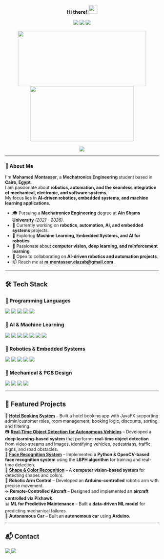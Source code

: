 <h3 align="center">
  Hi there! 
  <img src="https://media.giphy.com/media/hvRJCLFzcasrR4ia7z/giphy.gif" width="28">
</h3>

<p align="center">
  <img src="https://img.shields.io/badge/-Mechatronics Engineering-blue?style=for-the-badge">
  <img src="https://img.shields.io/badge/-AI & Robotics-green?style=for-the-badge">
  <img src="https://img.shields.io/badge/-Machine Learning-orange?style=for-the-badge">
  <br><br>
  <img width="420" height="180" src="https://github-readme-stats.vercel.app/api?username=Mohamed-Montasser&theme=tokyonight&show_icons=true&hide_border=true&count_private=true" />
  <img width="340" height="180" src="https://github-readme-stats.vercel.app/api/top-langs/?username=Mohamed-Montasser&theme=tokyonight&show_icons=true&hide_border=true&layout=compact" />
  <br><br>
  <img src="https://github-profile-trophy.vercel.app/?username=Mohamed-Montasser&theme=tokyonight&no-frame=true" />
</p>

---
### 🚀 About Me

I'm **Mohamed Montasser**, a **Mechatronics Engineering** student based in **Cairo, Egypt**.  
I am passionate about **robotics, automation, and the seamless integration of mechanical, electronic, and software systems**.  
My focus lies in **AI-driven robotics, embedded systems, and machine learning applications**.

- 🎓 Pursuing a **Mechatronics Engineering** degree at **Ain Shams University** *(2021 - 2026)*.  
- 💼 Currently working on **robotics, automation, AI, and embedded systems** projects.  
- 🌱 Exploring **Machine Learning, Embedded Systems, and AI for robotics**.  
- 🤖 Passionate about **computer vision, deep learning, and reinforcement learning**.  
- 👯 Open to collaborating on **AI-driven robotics and automation projects**.  
- 📫 Reach me at [**m.montasser.elazab@gmail.com**](mailto:m.montasser.elazab@gmail.com)  .  

---

## 🛠️ Tech Stack

### 🔹 Programming Languages  
<p align="left">
  <img src="https://img.shields.io/badge/-Python-3776AB?style=flat-square&logo=python&logoColor=white">
  <img src="https://img.shields.io/badge/-C-A8B9CC?style=flat-square&logo=c&logoColor=white">
  <img src="https://img.shields.io/badge/-C++-00599C?style=flat-square&logo=c%2B%2B&logoColor=white">
  <img src="https://img.shields.io/badge/Java-%23ED8B00.svg?logo=openjdk&logoColor=white">
  <img src="https://img.shields.io/badge/-MATLAB-0076A8?style=flat-square&logo=mathworks&logoColor=white">
</p>

### 🔹 AI & Machine Learning  
<p align="left">
  <img src="https://img.shields.io/badge/-TensorFlow-FF6F00?style=flat-square&logo=tensorflow&logoColor=white">
  <img src="https://img.shields.io/badge/-PyTorch-EE4C2C?style=flat-square&logo=pytorch&logoColor=white">
  <img src="https://img.shields.io/badge/-Scikit Learn-F7931E?style=flat-square&logo=scikitlearn&logoColor=white">
  <img src="https://img.shields.io/badge/-OpenCV-5C3EE8?style=flat-square&logo=opencv&logoColor=white">
  <img src="https://img.shields.io/badge/-Matplotlib-11557C?style=flat-square&logo=python&logoColor=white">
  <img src="https://img.shields.io/badge/numpy-%23013243.svg?style=flat-square&logo=numpy&logoColor=white">
  <img src="https://img.shields.io/badge/pandas-%23150458.svg?style=flat-square&logo=pandas&logoColor=white">
</p>

### 🔹 Robotics & Embedded Systems  
<p align="left">
  <img src="https://img.shields.io/badge/-Arduino-00979D?style=flat-square&logo=arduino&logoColor=white">
  <img src="https://img.shields.io/badge/-ROS-22314E?style=flat-square&logo=ros&logoColor=white">
  <img src="https://img.shields.io/badge/-STM32-03234B?style=flat-square&logo=stmicroelectronics&logoColor=white">
  <img src="https://img.shields.io/badge/-ESP32-75AADB?style=flat-square&logo=espressif&logoColor=white">
  <img src="https://img.shields.io/badge/-Microcontrollers-563D7C?style=flat-square&logo=raspberrypi&logoColor=white">
</p>

### 🔹 Mechanical & PCB Design  
<p align="left">
  <img src="https://img.shields.io/badge/-SolidWorks-FF0000?style=flat-square&logo=dassaultsystemes&logoColor=white">
  <img src="https://img.shields.io/badge/Autodesk%20Inventor-CC6600?style=flat-square&logo=autodesk&logoColor=white">
  <img src="https://img.shields.io/badge/-AutoCAD-1572B6?style=flat-square&logo=autodesk&logoColor=white">
  <img src="https://img.shields.io/badge/-Altium Designer-008FC7?style=flat-square&logo=altiumdesigner&logoColor=white">
</p>

---

## 🔬 Featured Projects  

🏨 [**Hotel Booking System**](https://github.com/Mohamed-Montasser/Hotel-booking-system) – Built a hotel booking app with JavaFX supporting admin/customer roles, room management, booking logic, discounts, sorting, and filtering.  
📷 [**Real-Time Object Detection for Autonomous Vehicles**](https://github.com/Mohamed-Montasser/AutonomousVehicles-ObjectDetection) – Developed a **deep learning-based system** that performs **real-time object detection** from video streams and images, identifying vehicles, pedestrians, traffic signs, and road obstacles.    
🧐 [**Face Recognition System**](https://github.com/Mohamed-Montasser/Face-Recognition) – Implemented a **Python & OpenCV-based face recognition system** using the **LBPH algorithm** for training and real-time detection.  
🎨 [**Shape & Color Recognition**](https://github.com/Mohamed-Montasser/Shape-Color-Recognition) – A **computer vision-based system** for detecting shapes and colors.  
🦾 **Robotic Arm Control** – Developed an **Arduino-controlled** robotic arm with precise movement.  
✈️ **Remote-Controlled Aircraft** – Designed and implemented an **aircraft controlled via Pixhawk**.  
📊 **ML for Predictive Maintenance** – Built a **data-driven ML model** for predicting mechanical failures.  
🚗 **Autonomous Car** – Built an **autonomous car** using **Arduino**.  

---

## 📬 Contact  

<p align="left">
  <a href="https://www.linkedin.com/in/mohamed-montasser-/" target="_blank">
    <img src="https://img.shields.io/badge/-LinkedIn-0077B5?style=for-the-badge&logo=Linkedin&logoColor=white"/> 
  </a>
  <a href="mailto:m.montasser.elazab@gmail.com" target="_blank">
    <img src="https://img.shields.io/badge/Gmail-D14836?style=for-the-badge&logo=gmail&logoColor=white"/> 
  </a>
</p>

